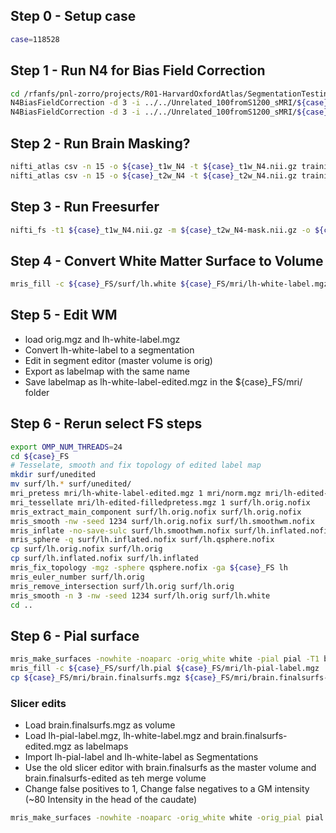 ## Step 0 - Setup case
```bash
case=118528
```


## Step 1 - Run N4 for Bias Field Correction
```bash
cd /rfanfs/pnl-zorro/projects/R01-HarvardOxfordAtlas/SegmentationTesting/SurfaceExtractionProtocols
N4BiasFieldCorrection -d 3 -i ../../Unrelated_100fromS1200_sMRI/${case}/T1w/T1w_acpc_dc_restore.nii.gz -o ${case}_t1w_N4.nii.gz
N4BiasFieldCorrection -d 3 -i ../../Unrelated_100fromS1200_sMRI/${case}/T1w/T2w_acpc_dc_restore.nii.gz -o ${case}_t2w_N4.nii.gz
```
## Step 2 - Run Brain Masking?
```bash
nifti_atlas csv -n 15 -o ${case}_t1w_N4 -t ${case}_t1w_N4.nii.gz trainingDataT1Masks-hdr.csv
nifti_atlas csv -n 15 -o ${case}_t2w_N4 -t ${case}_t2w_N4.nii.gz trainingDataT2Masks-hdr.csv 
```
## Step 3 - Run Freesurfer
```bash
nifti_fs -t1 ${case}_t1w_N4.nii.gz -m ${case}_t2w_N4-mask.nii.gz -o ${case}_FS -n -1
```

## Step 4 - Convert White Matter Surface to Volume
```bash
mris_fill -c ${case}_FS/surf/lh.white ${case}_FS/mri/lh-white-label.mgz 
```

## Step 5 - Edit WM
* load orig.mgz and lh-white-label.mgz 
* Convert lh-white-label to a segmentation
* Edit in segment editor (master volume is orig)
* Export as labelmap with the same name
* Save labelmap as lh-white-label-edited.mgz in the ${case}_FS/mri/ folder 

## Step 6 - Rerun select FS steps
```bash
export OMP_NUM_THREADS=24
cd ${case}_FS
# Tesselate, smooth and fix topology of edited label map
mkdir surf/unedited
mv surf/lh.* surf/unedited/
mri_pretess mri/lh-white-label-edited.mgz 1 mri/norm.mgz mri/lh-edited-filledpretess.mgz
mri_tessellate mri/lh-edited-filledpretess.mgz 1 surf/lh.orig.nofix
mris_extract_main_component surf/lh.orig.nofix surf/lh.orig.nofix
mris_smooth -nw -seed 1234 surf/lh.orig.nofix surf/lh.smoothwm.nofix
mris_inflate -no-save-sulc surf/lh.smoothwm.nofix surf/lh.inflated.nofix
mris_sphere -q surf/lh.inflated.nofix surf/lh.qsphere.nofix
cp surf/lh.orig.nofix surf/lh.orig
cp surf/lh.inflated.nofix surf/lh.inflated
mris_fix_topology -mgz -sphere qsphere.nofix -ga ${case}_FS lh
mris_euler_number surf/lh.orig
mris_remove_intersection surf/lh.orig surf/lh.orig
mris_smooth -n 3 -nw -seed 1234 surf/lh.orig surf/lh.white
cd ..
```

## Step 6 - Pial surface
```bash
mris_make_surfaces -nowhite -noaparc -orig_white white -pial pial -T1 brain.finalsurfs ${case}_FS lh
mris_fill -c ${case}_FS/surf/lh.pial ${case}_FS/mri/lh-pial-label.mgz
cp ${case}_FS/mri/brain.finalsurfs.mgz ${case}_FS/mri/brain.finalsurfs-edited.mgz
```
### Slicer edits
* Load brain.finalsurfs.mgz as volume
* Load lh-pial-label.mgz, lh-white-label.mgz and brain.finalsurfs-edited.mgz as labelmaps
* Import lh-pial-label and lh-white-label as Segmentations
* Use the old slicer editor with brain.finalsurfs as the master volume and brain.finalsurfs-edited as teh merge volume
* Change false positives to 1, Change false negatives to a GM intensity (~80 Intensity in the head of the caudate)

```bash
mris_make_surfaces -nowhite -noaparc -orig_white white -orig_pial pial -pial pial_edited -T1 brain.finalsurfs-edited ${case}_FS lh
```


